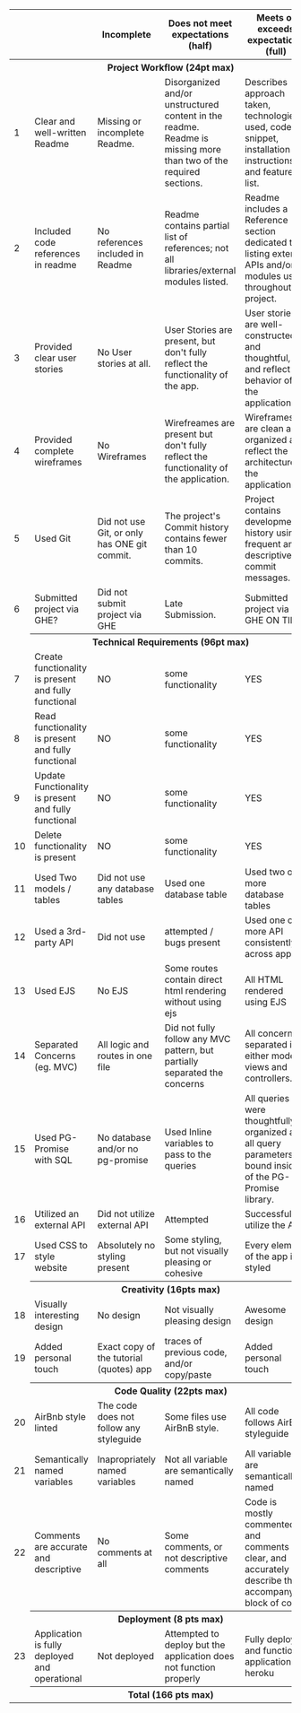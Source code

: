 |  |  | Incomplete | Does not meet expectations (half) | Meets or exceeds expectations (full) | Total/max score | Notes |
|---|---|---|---|---|---|----|
| <th colspan=4> Project Workflow (24pt max) </th>
| 1          | Clear and well-written Readme                        | Missing or incomplete Readme.                | Disorganized and/or unstructured content in the readme. Readme is missing more than two of the required sections. | Describes approach taken, technologies used, code snippet, installation instructions, and feature list.        | 2               
| 2          | Included code references in readme                   | No references included in Readme             | Readme contains partial list of references; not all libraries/external modules listed.                            | Readme includes a Reference section dedicated to listing external APIs and/or modules used throughout project. | 2
| 3          | Provided clear user stories                          | No User stories at all.                      | User Stories are present, but don't fully reflect the functionality of the app.                                   | User stories are well-constructed and thoughtful, and reflect the behavior of the application.                 | 8
| 4          | Provided complete wireframes                         | No Wireframes                                | Wirefreames are present but don't fully reflect the functionality of the application.                             | Wireframes are clean and organized and reflect the architecture of the application.                            | 8               |       |
| 5          | Used Git                                             | Did not use Git, or only has ONE git commit. | The project's Commit history contains fewer than 10 commits.                                                       | Project contains development history using frequent and descriptive commit messages.                           | 2               |       |
| 6          | Submitted project via GHE?                           | Did not submit project via GHE               | Late Submission.                                                                                                  | Submitted project via GHE ON TIME                                                                              | 2               |       |
| <th colspan=4> Technical Requirements (96pt max) </th>                                              
| 7   | Create functionality is present and fully functional | NO  | some functionality | YES | 8
| 8   | Read functionality is present and fully functional   | NO  | some functionality | YES | 8 
| 9   | Update Functionality is present and fully functional | NO  | some functionality | YES | 8   
| 10  | Delete functionality is present                      | NO  | some functionality | YES | 8
| 11 | Used Two models / tables | Did not use any database tables|Used one database table | Used two or more database tables| 10
| 12 | Used a 3rd-party API | Did not use | attempted / bugs present| Used one or more API consistently across app| 10
| 13  | Used EJS                                             | No EJS | Some routes contain direct html rendering without using ejs | All HTML rendered using EJS| 8               
| 14  | Separated Concerns (eg. MVC)                         | All logic and routes in one file  | Did not fully follow any MVC pattern, but partially separated the concerns                                       | All concerns separated into either models, views and controllers.                                              | 8               
| 15  | Used PG-Promise with SQL   | No database and/or no pg-promise | Used Inline variables to pass to the queries                                                                      | All queries were thoughtfully organized and all query parameters bound inside of the PG-Promise library.       | 10 
| 16  | Utilized an external API   | Did not utilize external API   | Attempted | Successfully utilize the API | 10
| 17  | Used CSS to style website  | Absolutely no styling present  | Some styling, but not visually pleasing or cohesive | Every element of the app is styled  | 8 
| <th colspan=4>Creativity (16pts max) </th>  
| 18  | Visually interesting design | No design | Not visually pleasing design | Awesome design | 8 
| 19  | Added personal touch        | Exact copy of the tutorial (quotes) app  | traces of previous code, and/or copy/paste | Added personal touch | 8  
|  <th colspan=4>Code Quality (22pts max)</th> 
| 20  | AirBnb style linted           | The code does not follow any styleguide | Some files use AirBnB style. | All code follows AirBnB styleguide| 8               
| 21  | Semantically named variables  | Inapropriately named variables          | Not all variable are semantically named | All variables are semantically named | 8
| 22         | Comments are accurate and descriptive                | No comments at all                           | Some comments, or not descriptive comments                                                                        | Code is mostly commented and comments are clear, and accurately describe the accompanying block of code.       | 6  
| <th colspan=4>Deployment (8 pts max)</th>                                        
| 23         | Application is fully deployed and operational        | Not deployed                                 | Attempted to deploy but the application does not function properly                                                | Fully deployed and functional application on heroku                                                            | 8               |       |
| <th colspan=4>Total  (166 pts max)</th>  
